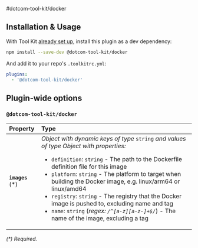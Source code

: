 #dotcom-tool-kit/docker

## Installation & Usage

With Tool Kit [already set up](https://github.com/financial-times/dotcom-tool-kit#installing-and-using-tool-kit), install this plugin as a dev dependency:

```sh
npm install --save-dev @dotcom-tool-kit/docker
```

And add it to your repo's `.toolkitrc.yml`:

```yml
plugins:
  - '@dotcom-tool-kit/docker'
```

<!-- begin autogenerated docs -->
## Plugin-wide options

### `@dotcom-tool-kit/docker`

| Property          | Type                                                                                                                                                                                                                                                                                                                                                                                                                                                                                                                        |
| :---------------- | :-------------------------------------------------------------------------------------------------------------------------------------------------------------------------------------------------------------------------------------------------------------------------------------------------------------------------------------------------------------------------------------------------------------------------------------------------------------------------------------------------------------------------- |
| **`images`** (\*) | _Object with dynamic keys of type_ `string` _and values of type_ _Object with properties:_<ul><li>`definition`: `string` - The path to the Dockerfile definition file for this image</li><li>`platform`: `string` - The platform to target when building the Docker image, e.g. linux/arm64 or linux/amd64</li><li>`registry`: `string` - The registry that the Docker image is pushed to, excluding name and tag</li><li>`name`: `string` (_regex: `/^[a-z][a-z-]+$/`_) - The name of the image, excluding a tag</li></ul> |

_(\*) Required._
<!-- end autogenerated docs -->
